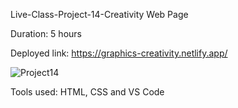 Live-Class-Project-14-Creativity Web Page

Duration: 5 hours

Deployed link: https://graphics-creativity.netlify.app/


![Project14](https://user-images.githubusercontent.com/66403905/185869369-4134d827-647c-40c1-8004-8940af6f8e22.jpeg)


Tools used: HTML, CSS and VS Code
